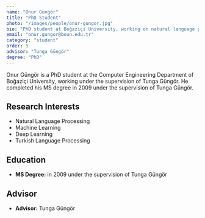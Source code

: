 ```yaml
---
name: "Onur Güngör"
title: "PhD Student"
photo: "/images/people/onur-gungor.jpg"
bio: "PhD student at Boğaziçi University, working on natural language processing under the supervision of Tunga Güngör. Completed MS in 2009 under the supervision of Tunga Güngör."
email: "onur.gungor@boun.edu.tr"
category: "student"
order: 5
advisor: "Tunga Güngör"
degree: "PhD"
---
```


Onur Güngör is a PhD student at the Computer Engineering Department of Boğaziçi University, working under the supervision of Tunga Güngör. He completed his MS degree in 2009 under the supervision of Tunga Güngör.

## Research Interests

- Natural Language Processing
- Machine Learning
- Deep Learning
- Turkish Language Processing

## Education

- **MS Degree:** in 2009 under the supervision of Tunga Güngör

## Advisor

- **Advisor:** Tunga Güngör 